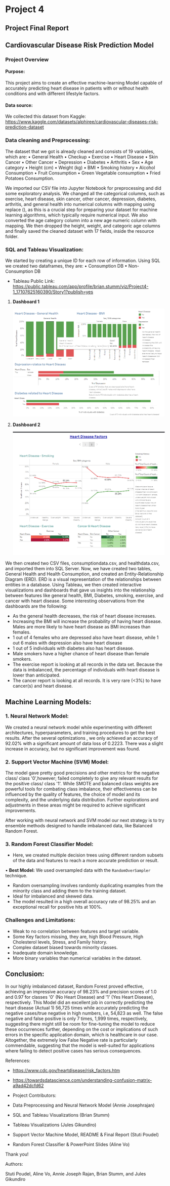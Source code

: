 # Project 4

## Project Final Report

## Cardiovascular Disease Risk Prediction Model

### Project Overview

#### Purpose:

This project aims to create an effective machine-learning Model capable of accurately predicting heart disease in patients with or without health conditions and with different lifestyle factors.  

#### Data source:

We collected this dataset from Kaggle: 
https://www.kaggle.com/datasets/alphiree/cardiovascular-diseases-risk-prediction-dataset


### Data cleaning and Preprocessing:

The dataset that we got is already cleaned and consists of 19 variables, which are:
•	General Health 
•	Checkup
•	Exercise
•	Heart Disease
•	Skin Cancer
•	Other Cancer
•	Depression
•	Diabetes
•	Arthritis
•	Sex
•	Age category
•	Height (cm)
•	Weight (kg)
•	BMI
•	Smoking history
•	Alcohol Consumption
•	Fruit Consumption
•	Green Vegetable consumption
•	Fried Potatoes Consumption.

We imported our CSV file into Jupyter Notebook for preprocessing and did some exploratory analysis. We changed all the categorical columns, such as exercise, heart disease, skin cancer, other cancer, depression, diabetes, arthritis, and general health into numerical columns with mapping using replace (), as this is a crucial step for preparing your dataset for machine learning algorithms, which typically require numerical input. We also converted the age category column into a new age numeric column with mapping. We then dropped the height, weight, and categoric age columns and finally saved the cleaned dataset with 17 fields, inside the resource folder.


### SQL and Tableau Visualization: 

We started by creating a unique ID for each row of information. Using SQL we created two dataframes, they are:
•	Consumption DB
•	Non-Consumption DB

- Tableau Public Link: https://public.tableau.com/app/profile/brian.stumm/viz/Project4-1_17107625160390/Story1?publish=yes

1. **Dashboard 1**

   ![Dashboard 1](Images/Dashboard_1.png)




2. **Dashboard 2**

   ![Dashboard 2](Images/Dashboard_2.png)


We then created two CSV files, consumptiondata.csv, and healthdata.csv, and imported them into SQL Server. Now, we have created two tables, General Health and Health Consumption, and created an Entity-Relationship Diagram (ERD). ERD is a visual representation of the relationships between entities in a database.
Using Tableau, we then created interactive visualizations and dashboards that gave us insights into the relationship between features like general health, BMI, Diabetes, smoking, exercise, and cancer with heart disease. 
Some interesting observations from the dashboards are the following:

- As the general health decreases, the risk of heart disease increases.
- Increasing the BMI will increase the probability of having heart disease. Males are more likely to have heart disease as BMI increases than females. 
- 1 out of 4 females who are depressed also have heart disease, while 1 out 6 males with depression also have heart disease
- 1 out of 5 individuals with diabetes also has heart disease. 
- Male smokers have a higher chance of heart disease than female smokers. 
- The exercise report is looking at all records in the data set.  Because the data is imbalanced, the percentage of individuals with heart disease is lower than anticipated.
- The cancer report is looking at all records.  It is very rare (<3%) to have cancer(s) and heart disease.


## Machine Learning Models:

###  1.	Neural Network Model:

We created a neural network model while experimenting with different architectures, hyperparameters, and training procedures to get the best results. After the several optimizations , we only achieved an accuracy of 92.02% with  a significant amount of data loss of 0.2223. There was a slight increase in accuracy, but no significant improvement was found.

###  2.	Support Vector Machine (SVM) Model:

The model gave pretty good precisions and other metrics for the negative class/ class '0',however; failed completely to give any relevant results for the positive class/ class '1'. While SMOTE and balanced class weights are powerful tools for combating class imbalance, their effectiveness can be influenced by the quality of features, the choice of model and its complexity, and the underlying data distribution. Further explorations and adjustments in these areas might be required to achieve significant improvements.

After working with neural network and SVM model our next strategy is to try ensemble methods designed to handle imbalanced data, like Balanced Random Forest.

### 3. Random Forest Classifier Model:

- Here, we created multiple decision trees using different random subsets of the data and features to reach a more accurate prediction or result.

•	**Best Model:** We used oversampled data with the `RandomOverSampler` technique.
- 	Random oversampling involves randomly duplicating examples from the minority class and adding them to the training dataset.
- Ideal for imbalanced and skewed data.
- The model resulted in a high overall accuracy rate of 98.25% and an exceptional recall for positive hits at 100%.


### Challenges and Limitations:
- Weak to no correlation between features and target variable.
- Some Key factors missing, they are, high Blood Pressure, High Cholesterol levels, Stress, and Family history.
- Complex dataset biased towards minority classes.
- Inadequate domain knowledge.
- More binary variables than numerical variables in the dataset.


## Conclusion:

In our highly imbalanced dataset, Random Forest proved effective, achieving an impressive accuracy of 98.23% and precision scores of 1.0 and 0.97 for classes '0' (No Heart Disease) and '1' (Yes Heart Disease), respectively. This Model did an excellent job in correctly predicting the heart disease (Actual 1) 56,725 times while accurately predicting the negative cases/true negative in high numbers, i.e, 54,823 as well. The false negative and false positive is only 7 times, 1,999 times, respectively, suggesting there might still be room for fine-tuning the model to reduce these occurrences further, depending on the cost or implications of such errors in the specific application domain, which is healthcare in our case. Altogether, the extremely low False Negative rate is particularly commendable, suggesting that the model is well-suited for applications where failing to detect positive cases has serious consequences.


References:

- https://www.cdc.gov/heartdisease/risk_factors.htm

- https://towardsdatascience.com/understanding-confusion-matrix-a9ad42dcfd62


- Project Contributors: 

- Data Preprocessing and Neural Network Model (Annie Josephrajan)
- SQL and Tableau Visualizations (Brian Stumm)
- Tableau Visualizations (Jules Gikundiro)
- Support Vector Machine Model, README & Final Report (Stuti Poudel)
- Random Forest Classifier & PowerPoint Slides (Aline Vo)


Thank you!


Authors: 

Stuti Poudel, Aline Vo, Annie Joseph Rajan, Brian Stumm, and Jules Gikundiro




